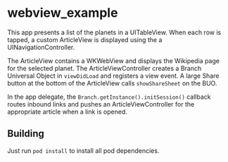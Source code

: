 # webview_example

This app presents a list of the planets in a UITableView. When each
row is tapped, a custom ArticleView is displayed using the a UINavigationController.

The ArticleView contains a WKWebView and displays the Wikipedia page for the
selected planet. The ArticleViewController creates a Branch Universal Object in
`viewDidLoad` and registers a view event. A large Share button at the
bottom of the ArticleView calls `showShareSheet` on the BUO.

In the app delegate, the `Branch.getInstance().initSession()` callback routes
inbound links and pushes an ArticleViewController for the appropriate article when
a link is opened.

## Building

Just run `pod install` to install all pod dependencies.
